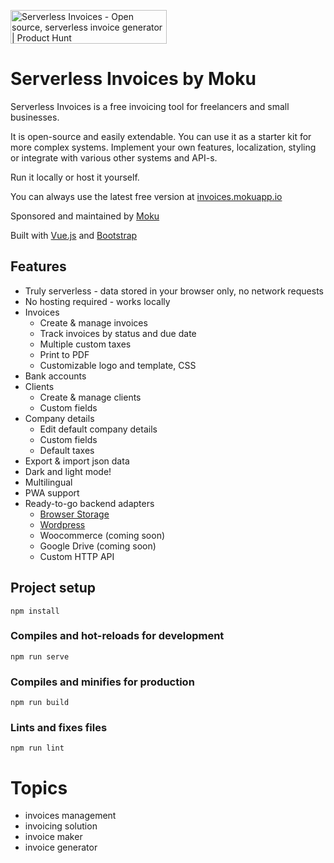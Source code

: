 <a href="https://www.producthunt.com/posts/serverless-invoices?utm_source=badge-top-post-badge&utm_medium=badge&utm_souce=badge-serverless-invoices" target="_blank"><img src="https://api.producthunt.com/widgets/embed-image/v1/top-post-badge.svg?post_id=287626&theme=light&period=daily" alt="Serverless Invoices - Open source, serverless invoice generator | Product Hunt" style="width: 250px; height: 54px;" width="250" height="54" /></a>

# Serverless Invoices by Moku

Serverless Invoices is a free invoicing tool for freelancers and small businesses.

It is open-source and easily extendable. You can use it as a starter kit for more complex systems. Implement your own features, localization, styling
 or integrate with various other systems and API-s.
 
Run it locally or host it yourself.
 
You can always use the latest free version at [invoices.mokuapp.io](https://invoices.mokuapp.io)
 
Sponsored and maintained by [Moku](https://mokuapp.io)

Built with [Vue.js](https://vuejs.org/) and [Bootstrap](https://getbootstrap.com/)

## Features
- Truly serverless - data stored in your browser only, no network requests
- No hosting required - works locally
- Invoices
  - Create & manage invoices
  - Track invoices by status and due date
  - Multiple custom taxes
  - Print to PDF
  - Customizable logo and template, CSS
- Bank accounts
- Clients
  - Create & manage clients
  - Custom fields
- Company details
  - Edit default company details
  - Custom fields
  - Default taxes
- Export & import json data
- Dark and light mode!
- Multilingual
- PWA support 
- Ready-to-go backend adapters
  - [Browser Storage](https://invoices.mokuapp.io)
  - [Wordpress](https://wordpress.org/plugins/beautiful-custom-invoices/)
  - Woocommerce (coming soon)
  - Google Drive (coming soon)
  - Custom HTTP API

## Project setup

```
npm install
```

### Compiles and hot-reloads for development
```
npm run serve
```

### Compiles and minifies for production
```
npm run build
```

### Lints and fixes files
```
npm run lint
```

# Topics
- invoices management
- invoicing solution
- invoice maker
- invoice generator 
